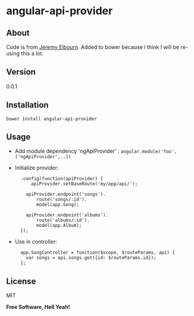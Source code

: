 angular-api-provider
====================
About
----

Code is from [Jeremy Elbourn]. Added to bower because I think I will be re-using this a lot.

Version
----

0.0.1

Installation
--------------

```
bower install angular-api-provider
```

Usage
----

- Add module dependency 'ngApiProvider' : `angular.module('foo', ['ngApiProvider',..])`
- Initialize provider:

        .config(function(apiProvider) {
            apiProvider.setBaseRoute('my/app/api/');
 
          apiProvider.endpoint('songs').
              route('songs/:id').
              model(app.Song);
         
          apiProvider.endpoint('albums').
              route('albums/:id').
              model(app.Album);
        });


- Use in controller:

        app.SongController = function($scope, $routeParams, api) {
          var songs = api.songs.get({id: $routeParams.id});
        };

License
----

MIT


**Free Software, Hell Yeah!**

[Jeremy Elbourn]:https://gist.github.com/jelbourn/6276338
